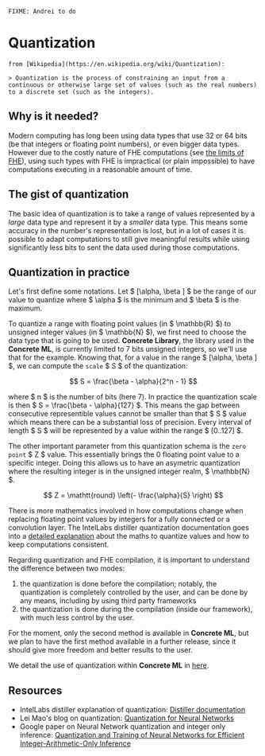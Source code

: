 ```{note}
FIXME: Andrei to do
```

# Quantization

```{note}
from [Wikipedia](https://en.wikipedia.org/wiki/Quantization):

> Quantization is the process of constraining an input from a continuous or otherwise large set of values (such as the real numbers) to a discrete set (such as the integers).
```

## Why is it needed?

Modern computing has long been using data types that use 32 or 64 bits (be that integers or floating point numbers), or even bigger data types. However due to the costly nature of FHE computations (see [the limits of FHE](https://docs.zama.ai/concrete-numpy/stable/user/explanation/fhe_and_framework_limits.html)), using such types with FHE is impractical (or plain impossible) to have computations executing in a reasonable amount of time.

## The gist of quantization

The basic idea of quantization is to take a range of values represented by a _large_ data type and represent it by a _smaller_ data type. This means some accuracy in the number's representation is lost, but in a lot of cases it is possible to adapt computations to still give meaningful results while using significantly less bits to sent the data used during those computations.

## Quantization in practice

Let's first define some notations. Let $ [\alpha, \beta ] $ be the range of our value to quantize where $ \alpha $ is the minimum and $ \beta $ is the maximum.

To quantize a range with floating point values (in $ \mathbb{R} $) to unsigned integer values (in $ \mathbb{N} $), we first need to choose the data type that is going to be used. **Concrete Library**, the library used in the **Concrete ML**, is currently limited to 7 bits unsigned integers, so we'll use that for the example. Knowing that, for a value in the range $ [\alpha, \beta ] $, we can compute the `scale` $ S $ of the quantization:

$$ S =  \frac{\beta - \alpha}{2^n - 1} $$

where $ n $ is the number of bits (here 7). In practice the quantization scale is then $ S = \frac{\beta - \alpha}{127} $. This means the gap between consecutive representible values cannot be smaller than that $ S $ value which means there can be a substantial loss of precision. Every interval of length $ S $ will be represented by a value within the range $ [0..127] $.

The other important parameter from this quantization schema is the `zero point` $ Z $ value. This essentially brings the 0 floating point value to a specific integer. Doing this allows us to have an asymetric quantization where the resulting integer is in the unsigned integer realm, $ \mathbb{N} $.

$$ Z = \mathtt{round} \left(- \frac{\alpha}{S} \right) $$

There is more mathematics involved in how computations change when replacing floating point values by integers for a fully connected or a convolution layer. The IntelLabs distiller quantization documentation goes into a [detailed explanation](https://intellabs.github.io/distiller/algo_quantization.html) about the maths to quantize values and how to keep computations consistent.

Regarding quantization and FHE compilation, it is important to understand the difference between two modes:

1. the quantization is done before the compilation; notably, the quantization is completely controlled by the user, and can be done by any means, including by using third party frameworks
1. the quantization is done during the compilation (inside our framework), with much less control by the user.

For the moment, only the second method is available in **Concrete ML**, but we plan to have the first method available in a further release, since it should give more freedom and better results to the user.

We detail the use of quantization within **Concrete ML** in [here](../../dev/explanation/use_quantization.md).

## Resources

- IntelLabs distiller explanation of quantization: [Distiller documentation](https://intellabs.github.io/distiller/algo_quantization.html)
- Lei Mao's blog on quantization: [Quantization for Neural Networks](https://leimao.github.io/article/Neural-Networks-Quantization/)
- Google paper on Neural Network quantization and integer only inference: [Quantization and Training of Neural Networks for Efficient Integer-Arithmetic-Only Inference](https://arxiv.org/abs/1712.05877)
